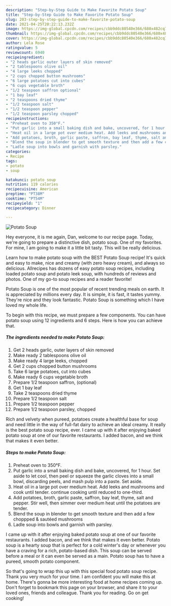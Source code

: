 ```yaml
---
description: "Step-by-Step Guide to Make Favorite Potato Soup"
title: "Step-by-Step Guide to Make Favorite Potato Soup"
slug: 203-step-by-step-guide-to-make-favorite-potato-soup
date: 2021-04-25T20:22:13.232Z
image: https://img-global.cpcdn.com/recipes/cbb9ddc80540e366/680x482cq70/potato-soup-recipe-main-photo.jpg
thumbnail: https://img-global.cpcdn.com/recipes/cbb9ddc80540e366/680x482cq70/potato-soup-recipe-main-photo.jpg
cover: https://img-global.cpcdn.com/recipes/cbb9ddc80540e366/680x482cq70/potato-soup-recipe-main-photo.jpg
author: Lela Rose
ratingvalue: 5
reviewcount: 6940
recipeingredient:
- "2 heads garlic outer layers of skin removed"
- "2 tablespoons olive oil"
- "4 large leeks chopped"
- "2 cups chopped button mushrooms"
- "6 large potatoes cut into cubes"
- "6 cups vegetable broth"
- "1/2 teaspoon saffron optional"
- "1 bay leaf"
- "2 teaspoons dried thyme"
- "1/2 teaspoon salt"
- "1/2 teaspoon pepper"
- "1/2 teaspoon parsley chopped"
recipeinstructions:
- "Preheat oven to 350°F."
- "Put garlic into a small baking dish and bake, uncovered, for 1 hour. Set aside to let cool, then peel or squeeze the garlic cloves into a small bowl, discarding peels, and mash pulp into a paste. Set aside."
- "Heat oil in a large pot over medium heat. Add leeks and mushrooms and cook until tender. continue cooking until reduced to one-third."
- "Add potatoes, broth, garlic paste, saffron, bay leaf, thyme, salt and pepper. Stir well, then simmer over medium heat until the potatoes are tender."
- "Blend the soup in blender to get smooth texture and then add a few choppped &amp; sautéed mushrooms"
- "Ladle soup into bowls and garnish with parsley."
categories:
- Recipe
tags:
- potato
- soup

katakunci: potato soup 
nutrition: 119 calories
recipecuisine: American
preptime: "PT38M"
cooktime: "PT54M"
recipeyield: "1"
recipecategory: Dinner

---
```



![Potato Soup](https://img-global.cpcdn.com/recipes/cbb9ddc80540e366/680x482cq70/potato-soup-recipe-main-photo.jpg)

Hey everyone, it is me again, Dan, welcome to our recipe page. Today, we're going to prepare a distinctive dish, potato soup. One of my favorites. For mine, I am going to make it a little bit tasty. This will be really delicious.

Learn how to make potato soup with the BEST Potato Soup recipe! It&#39;s quick and easy to make, nice and creamy (with zero heavy cream), and always so delicious. Allrecipes has dozens of easy potato soup recipes, including loaded potato soup and potato leek soup, with hundreds of reviews and photos. One of my go-to soup recipes and a reader favorite!

Potato Soup is one of the most popular of recent trending meals on earth. It is appreciated by millions every day. It is simple, it is fast, it tastes yummy. They're nice and they look fantastic. Potato Soup is something which I have loved my whole life.


To begin with this recipe, we must prepare a few components. You can have potato soup using 12 ingredients and 6 steps. Here is how you can achieve that.

<!--inarticleads1-->

##### The ingredients needed to make Potato Soup:

1. Get 2 heads garlic, outer layers of skin removed
1. Make ready 2 tablespoons olive oil
1. Make ready 4 large leeks, chopped
1. Get 2 cups chopped button mushrooms
1. Take 6 large potatoes, cut into cubes
1. Make ready 6 cups vegetable broth
1. Prepare 1/2 teaspoon saffron, (optional)
1. Get 1 bay leaf
1. Take 2 teaspoons dried thyme
1. Prepare 1/2 teaspoon salt
1. Prepare 1/2 teaspoon pepper
1. Prepare 1/2 teaspoon parsley, chopped


Rich and velvety when pureed, potatoes create a healthful base for soup and need little in the way of full-fat dairy to achieve an ideal creamy. It really is the best potato soup recipe, ever. I came up with it after enjoying baked potato soup at one of our favorite restaurants. I added bacon, and we think that makes it even better. 

<!--inarticleads2-->

##### Steps to make Potato Soup:

1. Preheat oven to 350°F.
1. Put garlic into a small baking dish and bake, uncovered, for 1 hour. Set aside to let cool, then peel or squeeze the garlic cloves into a small bowl, discarding peels, and mash pulp into a paste. Set aside.
1. Heat oil in a large pot over medium heat. Add leeks and mushrooms and cook until tender. continue cooking until reduced to one-third.
1. Add potatoes, broth, garlic paste, saffron, bay leaf, thyme, salt and pepper. Stir well, then simmer over medium heat until the potatoes are tender.
1. Blend the soup in blender to get smooth texture and then add a few choppped &amp; sautéed mushrooms
1. Ladle soup into bowls and garnish with parsley.


I came up with it after enjoying baked potato soup at one of our favorite restaurants. I added bacon, and we think that makes it even better. Potato soup is a hearty soup that is perfect for a cold winter&#39;s day or whenever you have a craving for a rich, potato-based dish. This soup can be served before a meal or it can even be served as a main. Potato soup has to have a pureed, smooth potato component. 

So that's going to wrap this up with this special food potato soup recipe. Thank you very much for your time. I am confident you will make this at home. There's gonna be more interesting food at home recipes coming up. Don't forget to bookmark this page on your browser, and share it to your loved ones, friends and colleague. Thank you for reading. Go on get cooking!
